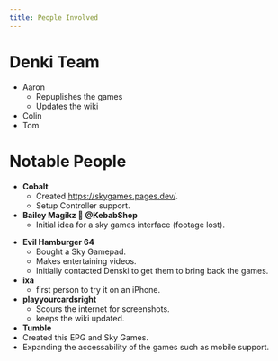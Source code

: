 ```yaml
---
title: People Involved
---
```

# Denki Team
* Aaron
  * Repuplishes the games
  * Updates the wiki
* Colin
* Tom

# Notable People
- **Cobalt**
  - Created https://skygames.pages.dev/.
  - Setup Controller support.
- **Bailey Magikz 🌯 @KebabShop**
  - Initial idea for a sky games interface (footage lost).
* **Evil Hamburger 64**
  * Bought a Sky Gamepad.
  * Makes entertaining videos.
  * Initially contacted Denski to get them to bring back the games.
* **ixa**
  * first person to try it on an iPhone.
* **playyourcardsright**
  * Scours the internet for screenshots.
  * keeps the wiki updated.
* **Tumble**
 * Created this EPG and Sky Games.
 * Expanding the accessability of the games such as mobile support.
